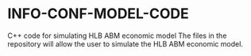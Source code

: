 # INFO-CONF-MODEL-CODE
C++ code for simulating HLB ABM economic model
The files in the repository will allow the user to simulate the HLB ABM economic model.
